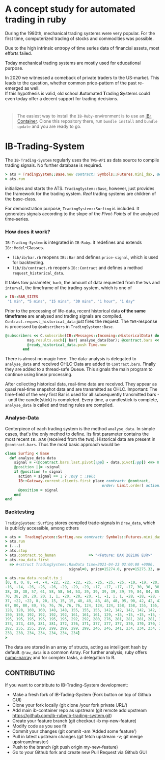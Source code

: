 # A concept study for automated trading in ruby

During the 1980th, mechanical trading systems were very popular.
For the first time, computerized trading of stocks and commodities was possible. 

Due to the high intrinsic entropy of time series data of financial assets, most efforts failed.

Today mechanical trading systems are mostly used for educational purpose. 


In 2020 we witnessed a comeback of private traders to the US-market. This leads to the question,
whether common price-pattern of the past re-emerged as well.  
If this hypothesis is valid, old school **A**utomated **T**rading **S**ystems could even today
offer a decent support for trading decisions.


#
>The easiest way to install the `IB-Ruby`-environment is to use an [IB-Container](https://github.com/ib-ruby/ib-container). Clone this repository there, run `bundle install` and  `bundle update` and you are ready to go.

# IB-Trading-System

The `IB-Trading-System` regularly uses the `TWS-API` as data source to compile trading signals. 
No further database is required. 


```ruby
> ats = TradingSystem::Base.new contract: Symbols::Futures.mini_dax, default_size: 1
> ats.run
```

initializes and starts the ATS. `TradingSystem::Base`, however,  just provides the framework
for the trading system. _Real_ trading systems are children of the base-class.

For demonstration purpose, `TradingSystem::Surfing` is included. It generates signals according
to the slope of the _Pivot-Points_ of the analysed time-series. 

### How does it work?
`IB-Trading-System` is integrated in `IB-Ruby`. It redefines and extends `IB::Model`-Classes.

* `lib/ib/bar.rb` reopens `IB::Bar` and defines  `price-signal`, which is used for backtesting. 
* `lib/ib/contract.rb`  reopens `IB::Contract` and defines a method `request_historical_data`. 

It takes tow parameter, `back`, the amount of data requested from the tws and `interval`, the timeframe of the trading-system, which is one of 
```ruby
> IB::BAR_SIZES
 "1 min", "5 mins", "15 mins", "30 mins", "1 hour", "1 day"

```

Prior to the processing of life-data, recent historical data **of the same timeframe** 
are analysed and trading signals are compiled. 
`Contract.request_historical_data`  just fires the request. The `TWS`-response is processed by `@subscribers`
in `TradingSystem::Base`. 

```ruby
@subscribers << C.subscribe(IB::Messages::Incoming::HistoricalData) do |msg|
          msg.results.each{| bar| analyse_data(bar); @contract.bars << bar  }
          @ready_historical_data.push Time.now
        end
```
There is almost no magic here. The data-analysis is delegated to `analyse_data` and received OHLC-Data
are added to `Contract.bars`.  Finally they are added to a thread-safe Queue. This signals
the main program to continue using linear processing. 

After collecting historical data, real-time data are received. They appear as quasi real-time
snapshot data and are transmitted as OHLC. Important: The time-field of the very first Bar is
used for all subsequently transmitted bars -- until the candle(stick) is completed. 
Every time, a candlestick is complete, `analyse_data` is called and trading rules are compiled.

### Analyse-Data

Centerpiece of each trading system is the method `analyse_data`. In simple cases, that's the
only method to define.
Its first parameter contains the most recent `IB::BAR` (received from the tws). Historical data
are present in `@contract.bars`.  Thus the most basic approach would be

```ruby
class Surfing < Base
  def analyse_data data
    signal = -(@contract.bars.last.pivot[:pp] - data.pivot[:pp]) <=> 0 
    @position ||= -signal
    if @position != signal
      action = signal == 1 ? :buy : :sell  
      IB::Gateway.current.clients.first place contract: @contract, 
                                            order: Limit.order( action: action, size: @default_size, price: data.close ) 
      @position = signal
    end
end

```
### Backtesting

`TradingSystem::Surfing` stores compiled trade-signals in `@raw_data`, which is publicly accessible, among others 
```ruby
> ats =  TradingSystem::Surfing.new contract: Symbols::Futures.mini_dax
> ats.run
> (...)
> ats.stop
> ats.contract.to_human               => "<Future: DAX 202106 EUR>" 
> ats.raw_data.first
  => #<struct TradingSystem::RawData time=2021-04-23 02:00:00 +0000, 
                             signal=0, price=15274.0, prev=15275.33, actual=15275.33, result=0>

> ats.raw_data.result.to_i
[0, 0, 0, 8, -4, -4, -22, -22, -22, -25, -25, -25, -25, -19, -19, -20, -20,
-16, -14, -26, -26, -26, -29, -29, -29, -17, -17, -17, -17, 30, 30, 30, 37, 38,
38, 38, 38, 57, 61, 58, 58, 64, 53, 39, 39, 39, 39, 39, 79, 84, 84, 85, 70, 70,
70, 38, 20, 20, 20, 1, 1, -20, -20, -20, -1, -1, 1, 1, -28, -28, -28, -28, -28,
37, -22, -22, 8, 20, 15, 15, 15, 48, 48, 48, 48, 48, 95, 90, 42, 42, 42, 67,
67, 80, 80, 80, 76, 76, 76, 76, 76, 124, 124, 124, 158, 158, 155, 155, 140,
128, 128, 160, 160, 148, 148, 155, 155, 155, 142, 142, 142, 142, 142, 150, 150,
150, 150, 192, 192, 192, 192, 161, 161, 161, 129, -15, -15, -15, -15, -15, 195,
195, 195, 195, 195, 195, 195, 292, 292, 280, 276, 281, 281, 281, 281, 379, 373,
373, 373, 439, 381, 381, 372, 376, 371, 377, 377, 377, 370, 370, 370, 342, 333,
282, 255, 255, 299, 299, 299, 299, 299, 246, 246, 241, 234, 234, 234, 280, 257,
238, 238, 234, 234, 234, 234, 234] 
> 
```
The data are stored in an array of structs, acting as intelligent hash by default. 
`@raw_data` is a common Array. For further analysis, ruby offers [numo-narray](https://github.com/ruby-numo/numo-narray) and for complex tasks, a delegation to R. 


## CONTRIBUTING

If you want to contribute to IB-Trading-System development:

 * Make a fresh fork of IB-Tading-System (Fork button on top of Github GUI)
 * Clone your fork locally (git clone /your fork private URL/)
 * Add main ib-container repo as upstream (git remote add upstream https://github.com/ib-ruby/ib-trading-system.git)
 * Create your feature branch (git checkout -b my-new-feature)
 * Modify code as you see fit
 * Commit your changes (git commit -am 'Added some feature')
 * Pull in latest upstream changes (git fetch upstream -v; git merge upstream/master)
 * Push to the branch (git push origin my-new-feature)
 * Go to your Github fork and create new Pull Request via Github GUI






